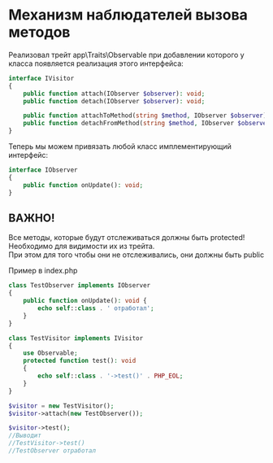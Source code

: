 # Механизм наблюдателей вызова методов
Реализовал трейт app\Traits\Observable при добавлении которого у класса появляется реализация этого интерфейса:
```php
interface IVisitor
{
    public function attach(IObserver $observer): void;
    public function detach(IObserver $observer): void;

    public function attachToMethod(string $method, IObserver $observer): void;
    public function detachFromMethod(string $method, IObserver $observer): void;
}
```
Теперь мы можем привязать любой класс имплементирующий интерфейс:
```php
interface IObserver
{
    public function onUpdate(): void;
}
```
## ВАЖНО!
Все методы, которые будут отслеживаться должны быть protected! Необходимо для видимости их из трейта.  
При этом для того чтобы они не отслеживались, они должны быть public

Пример в index.php
```php
class TestObserver implements IObserver
{
    public function onUpdate(): void {
        echo self::class . ' отработал';
    }
}

class TestVisitor implements IVisitor
{
    use Observable;
    protected function test(): void
    {
        echo self::class . '->test()' . PHP_EOL;
    }
}

$visitor = new TestVisitor();
$visitor->attach(new TestObserver());

$visitor->test();
//Выводит
//TestVisitor->test()
//TestObserver отработал
```
